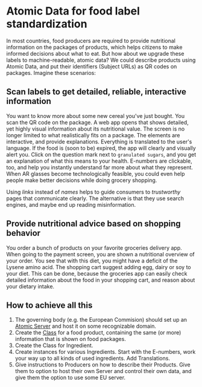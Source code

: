 # Atomic Data for food label standardization

In most countries, food producers are required to provide nutritional information on the packages of products, which helps citizens to make informed decisions about what to eat.
But how about we upgrade these labels to machine-readable, atomic data?
We could describe products using Atomic Data, and put their identifiers (Subject URLs) as QR codes on packages.
Imagine these scenarios:

## Scan labels to get detailed, reliable, interactive information

You want to know more about some new cereal you've just bought.
You scan the QR code on the package.
A web app opens that shows detailed, yet highly visual information about its nutritional value.
The screen is no longer limited to what realistically fits on a package.
The elements are interactive, and provide explanations.
Everything is translated to the user's language.
If the food is (soon to be) expired, the app will clearly and visually alert you.
Click on the question mark next to `granulated sugars`, and you get an explanation of what this means to your health.
E-numbers are clickable, too, and help you instantly understand far more about what they represent.
When AR glasses become technologically feasible, you could even help people make better decisions while doing grocery shopping.

Using _links_ instead of _names_ helps to guide consumers to _trustworthy_ pages that communicate clearly.
The alternative is that they use search engines, and maybe end up reading misinformation.

## Provide nutritional advice based on shopping behavior

You order a bunch of products on your favorite groceries delivery app.
When going to the payment screen, you are shown a nutritional overview of your order.
You see that with this diet, you might have a deficit of the Lysene amino acid.
The shopping cart suggest adding egg, dairy or soy to your diet.
This can be done, because the groceries app can easily check detailed information about the food in your shopping cart, and reason about your dietary intake.

## How to achieve all this

1. The governing body (e.g. the European Commision) should set up an [Atomic Server](https://github.com/joepio/atomic-data-rust/) and host it on some recognizable domain.
1. Create the [Class](https://atomicdata.dev/classes/Class) for a food product, containing the same (or more) information that is shown on food packages.
1. Create the Class for Ingredient.
1. Create instances for various Ingredients. Start with the E-numbers, work your way up to all kinds of used ingredients. Add Translations.
1. Give instructions to Producers on how to describe their Products. Give them to option to host their own Server and control their own data, and give them the option to use some EU server.
